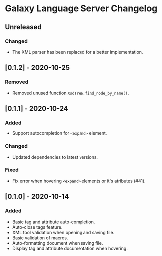 # Galaxy Language Server Changelog

## Unreleased

### Changed

- The XML parser has been replaced for a better implementation.

## [0.1.2] - 2020-10-25

### Removed

- Removed unused function ``XsdTree.find_node_by_name()``.

## [0.1.1] - 2020-10-24

### Added

- Support autocompletion for ``<expand>`` element.

### Changed

- Updated dependencies to latest versions.

### Fixed

- Fix error when hovering ``<expand>`` elements or it's atributes (#41).


## [0.1.0] - 2020-10-14

### Added

- Basic tag and attribute auto-completion.
- Auto-close tags feature.
- XML tool validation when opening and saving file.
- Basic validation of macros.
- Auto-formatting document when saving file.
- Display tag and attribute documentation when hovering.
